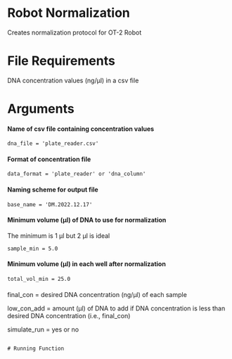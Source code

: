 # Robot Normalization
Creates normalization protocol for OT-2 Robot

# File Requirements
DNA concentration values (ng/µl) in a csv file

# Arguments
#### Name of csv file containing concentration values
```
dna_file = 'plate_reader.csv'
```
#### Format of concentration file
```
data_format = 'plate_reader' or 'dna_column'
```
#### Naming scheme for output file
```
base_name = 'DM.2022.12.17'
```
#### Minimum volume (µl) of DNA to use for normalization
The minimum is 1 µl but 2 µl is ideal
```
sample_min = 5.0
```
#### Minimum volume (µl) in each well after normalization
```
total_vol_min = 25.0
```
#### 
final_con = desired DNA concentration (ng/µl) of each sample

low_con_add = amount (µl) of DNA to add if DNA concentration is less than desired DNA concentration (i.e., final_con)

simulate_run = yes or no
```

# Running Function
